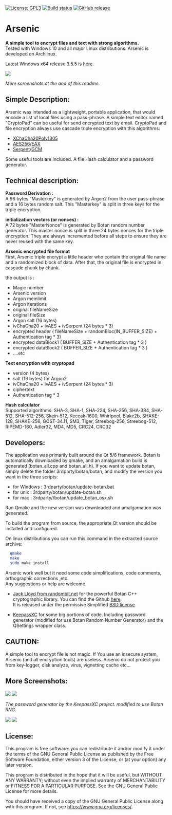 [![License: GPL3](https://img.shields.io/badge/License-GPL3-green.svg)](https://opensource.org/licenses/GPL-3.0)
[![Build status](https://ci.appveyor.com/api/projects/status/eid3dqq4c28u7sf4?svg=true)](https://ci.appveyor.com/project/Antidote1911/arsenic)
[![GitHub release](https://img.shields.io/github/release/Antidote1911/arsenic)](https://github.com/Antidote1911/arsenic/releases/)


# Arsenic
**A simple tool to encrypt files and text with strong algorithms.**<br>
Tested with Windows 10 and all major Linux distributions. Arsenic is developed on Archlinux.

Latest Windows x64 release 3.5.5 is [here](https://github.com/Antidote1911/arsenic/releases/latest).

<img src='screenshots/main_dark.png'/>

*More screenshots at the and of this readme.*


## Simple Description: ##
Arsenic was intended as a lightweight, portable application, that would encode a list of local files using a pass-phrase. A simple text editor named "CryptoPad" can be useful for send encrypted text by email. CryptoPad and file encryption always use cascade triple encryption with this algorithms:
- [XChaCha20Poly1305](https://botan.randombit.net/handbook/api_ref/cipher_modes.html#chacha20poly1305)
- [AES256](https://en.wikipedia.org/wiki/Advanced_Encryption_Standard)/[EAX](https://en.wikipedia.org/wiki/EAX_mode)
- [Serpent](https://en.wikipedia.org/wiki/Serpent_(cipher))/[GCM](https://en.wikipedia.org/wiki/Galois/Counter_Mode)

Some useful tools are included. A file Hash calculator and a password generator.

## Technical description: ##

**Password Derivation :**  
A 96 bytes "Masterkey" is generated by Argon2 from the user pass-phrase and a 16 bytes random salt. This "Masterkey" is split in three keys for the triple encryption.

**initialization vectors (or nonces) :**  
A 72 bytes "MasterNonce" is generated by Botan random number generator. This master nonce is split in three 24 bytes nonces for the triple encryption. They are always incremented before all steps to ensure they are never reused with the same key.

**Arsenic encrypted file format**  
First, Arsenic triple encrypt a little header who contain the original file name and a randomized block of data. After that, the original file is encrypted in cascade chunk by chunk.

the output is :
- Magic number
- Arsenic version
- Argon memlimit
- Argon iterations
- original fileNameSize
- original fileSize
- Argon salt  (16 bytes)
- ivChaCha20 +  ivAES +  ivSerpent (24 bytes * 3)
- encrypted header  ( fileNameSize + randomBloc(IN_BUFFER_SIZE) + Authentication tag * 3)
- encrypted dataBlock1  ( BUFFER_SIZE + Authentication tag * 3 )
- encrypted dataBlock2  ( BUFFER_SIZE + Authentication tag * 3 )
- ....etc

**Text encryption with cryptopad**<br>

- version    (4 bytes)
- salt       (16 bytes) for Argon2
- ivChaCha20 +  ivAES +  ivSerpent (24 bytes * 3)
- ciphertext
- Authentication tag * 3

**Hash calculator**<br>
Supported algorithms: SHA-3, SHA-1, SHA-224, SHA-256, SHA-384, SHA-512, SHA-512-256, Skein-512, Keccak-1600, Whirlpool, Blake2b, SHAKE-128, SHAKE-256, GOST-34.11, SM3, Tiger, Streebog-256, Streebog-512, RIPEMD-160, Adler32, MD4, MD5, CRC24, CRC32


## Developers: ##
The application was primarily built around the Qt 5/6 framework.
Botan is automatically downloaded by qmake, and an amalgamation build is generated (botan_all.cpp and botan_all.h).
If you want to update botan, simply delete the folder 3rdparty/botan/botan, and modify the version you want in the three scripts:

- for Windows : 3rdparty/botan/update-botan.bat
- for unix : 3rdparty/botan/update-botan.sh
- for mac : 3rdparty//botan/update_botan_osx.sh

Run Qmake and the new version was downloaded and amalgamation was generated.

To build the program from source, the appropriate Qt version should be installed and configured.<br>

On linux distributions you can run this command in the extracted source archive:
```bash
  qmake
  make
  sudo make install
```
Arsenic work well but it need some code simplifications, code comments, orthographic corrections ,etc.  
Any suggestions or help are welcome.


- [Jack Lloyd from randombit.net](https://botan.randombit.net) for the powerful Botan C++ cryptographic library. You can find the Github [here](https://github.com/randombit/botan).<br>
It is released under the permissive Simplified [BSD license](https://botan.randombit.net/license.txt)

- [KeepassXC](https://github.com/keepassxreboot/keepassxc) for some big portions of code. Including password generator (modified for use Botan Random Number Generator) and the QSettings wrapper class.

## CAUTION: ##
A simple tool to encrypt file is not magic. If You use an insecure system, Arsenic (and all encryption tools) are useless. Arsenic do not protect you from key-logger, disk analyze, virus, vignetting cache etc...

## More Screenshots: ##
<img src='screenshots/main_dark.png'/>
<img src='screenshots/pass_gen.png'/>

*The password generator by the KeepassXC project. modified to use Botan RNG.*

<img src='screenshots/hash.png'/>
<img src='screenshots/cryptopad_light.png'/>

## License: ##
This program is free software: you can redistribute it and/or modify
it under the terms of the GNU General Public License as published by
the Free Software Foundation, either version 3 of the License, or
(at your option) any later version.

This program is distributed in the hope that it will be useful,
but WITHOUT ANY WARRANTY; without even the implied warranty of
MERCHANTABILITY or FITNESS FOR A PARTICULAR PURPOSE.  See the
GNU General Public License for more details.

You should have received a copy of the GNU General Public License
along with this program.  If not, see <https://www.gnu.org/licenses/>.
